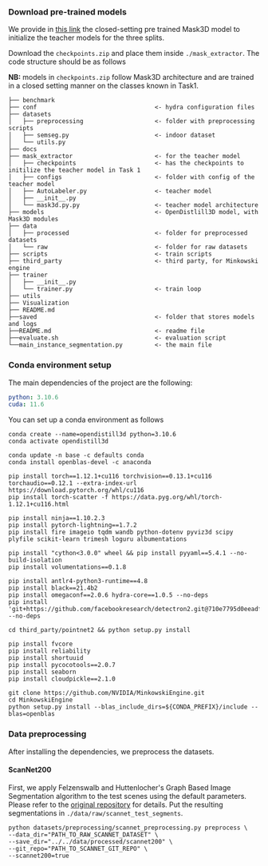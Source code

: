 ### Download pre-trained models
We provide in <a href="https://mbzuaiac-my.sharepoint.com/:u:/g/personal/mohamed_boudjoghra_mbzuai_ac_ae/EfQ13YdGk_tIhT6dfxTNiPEBu6YyfdahULbORc8K3643tA?e=ByNBQ4">this link</a> the closed-setting pre trained Mask3D model to initialize the teacher models for the three splits.

Download the `checkpoints.zip` and place them inside `./mask_extractor`. The code structure should be as follows

<b>NB:</b> models in `checkpoints.zip` follow Mask3D architecture and are trained in a closed setting manner on the classes known in Task1.


```
├── benchmark
├── conf                                 <- hydra configuration files
├── datasets
│   ├── preprocessing                    <- folder with preprocessing scripts
│   ├── semseg.py                        <- indoor dataset
│   └── utils.py
├── docs
├── mask_extractor                       <- for the teacher model
│   ├── checkpoints                      <- has the checkpoints to initilize the teacher model in Task 1
│   ├── configs                          <- folder with config of the teacher model
│   ├── AutoLabeler.py                   <- teacher model
│   ├── __init__.py
│   └── mask3d.py.py                     <- teacher model architecture
├── models                               <- OpenDistlill3D model, with Mask3D modules
├── data
│   ├── processed                        <- folder for preprocessed datasets
│   └── raw                              <- folder for raw datasets
├── scripts                              <- train scripts
├── third_party                          <- third party, for Minkowski engine
├── trainer
│   ├── __init__.py
│   └── trainer.py                       <- train loop
├── utils
├── Visualization
├── README.md
├──saved                                 <- folder that stores models and logs
├──README.md                             <- readme file
├──evaluate.sh                           <- evaluation script
└──main_instance_segmentation.py         <- the main file
```


### Conda environment setup
The main dependencies of the project are the following:
```yaml
python: 3.10.6
cuda: 11.6
```
You can set up a conda environment as follows
```
conda create --name=opendistill3d python=3.10.6
conda activate opendistill3d

conda update -n base -c defaults conda
conda install openblas-devel -c anaconda

pip install torch==1.12.1+cu116 torchvision==0.13.1+cu116 torchaudio==0.12.1 --extra-index-url https://download.pytorch.org/whl/cu116
pip install torch-scatter -f https://data.pyg.org/whl/torch-1.12.1+cu116.html

pip install ninja==1.10.2.3
pip install pytorch-lightning==1.7.2
pip install fire imageio tqdm wandb python-dotenv pyviz3d scipy plyfile scikit-learn trimesh loguru albumentations

pip install "cython<3.0.0" wheel && pip install pyyaml==5.4.1 --no-build-isolation
pip install volumentations==0.1.8

pip install antlr4-python3-runtime==4.8
pip install black==21.4b2
pip install omegaconf==2.0.6 hydra-core==1.0.5 --no-deps
pip install 'git+https://github.com/facebookresearch/detectron2.git@710e7795d0eeadf9def0e7ef957eea13532e34cf' --no-deps

cd third_party/pointnet2 && python setup.py install

pip install fvcore
pip install reliability
pip install shortuuid
pip install pycocotools==2.0.7
pip install seaborn 
pip install cloudpickle==2.1.0

git clone https://github.com/NVIDIA/MinkowskiEngine.git
cd MinkowskiEngine
python setup.py install --blas_include_dirs=${CONDA_PREFIX}/include --blas=openblas

```

### Data preprocessing
After installing the dependencies, we preprocess the datasets.

#### ScanNet200
First, we apply Felzenswalb and Huttenlocher's Graph Based Image Segmentation algorithm to the test scenes using the default parameters.
Please refer to the [original repository](https://github.com/ScanNet/ScanNet/tree/master/Segmentator) for details.
Put the resulting segmentations in `./data/raw/scannet_test_segments`.
```
python datasets/preprocessing/scannet_preprocessing.py preprocess \
--data_dir="PATH_TO_RAW_SCANNET_DATASET" \
--save_dir="../../data/processed/scannet200" \
--git_repo="PATH_TO_SCANNET_GIT_REPO" \
--scannet200=true
```

